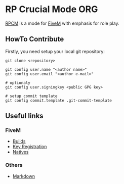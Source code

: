 # RP Crucial Mode ORG

[RPCM](https://github.com/rpcm-org) is a mode for [FiveM](https://github.com/kanersps/essentialmode) with emphasis for role play.

## HowTo Contribute

Firstly, you need setup your local git repository:

    git clone <repository>

    git config user.name "<author name>"
    git config user.email "<author e-mail>"

    # optionaly
    git config user.signingkey <public GPG key>

    # setup commit template
    git config commit.template .git-commit-template

## Useful links

### FiveM
* [Builds](http://runtime.fivem.net/artifacts/fivem/build_proot_linux/master/)
* [Key Registration](https://keymaster.fivem.net/)
* [Natives](https://runtime.fivem.net/doc/natives/)

### Others
* [Markdown](https://guides.github.com/features/mastering-markdown/)

